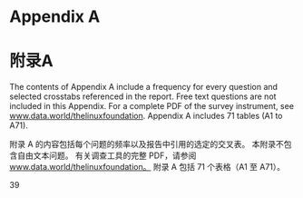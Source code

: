 # Appendix A
# 附录A
The contents of Appendix A include a frequency for every question and 
selected crosstabs referenced in the report. Free text questions are not 
included in this Appendix. For a complete PDF of the survey instrument, see 
www.data.world/thelinuxfoundation. Appendix A includes 71 tables (A1 to A71).

附录 A 的内容包括每个问题的频率以及报告中引用的选定的交叉表。 本附录不包含自由文本问题。 有关调查工具的完整 PDF，请参阅 www.data.world/thelinuxfoundation。 附录 A 包括 71 个表格（A1 至 A71）。

39


